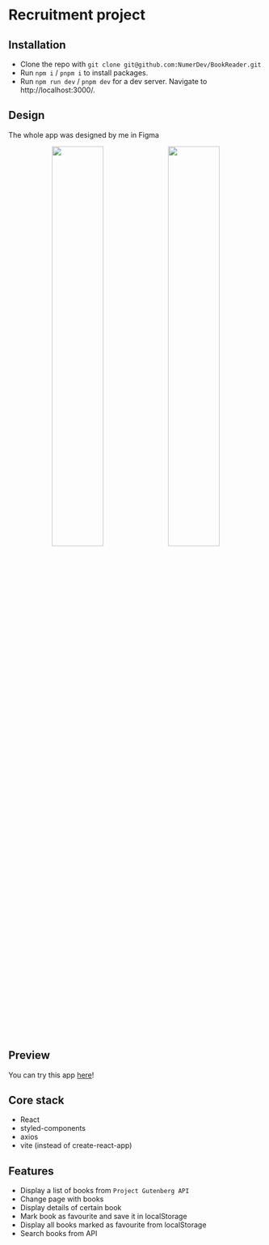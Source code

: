 # Recruitment project

## Installation

- Clone the repo with `git clone git@github.com:NumerDev/BookReader.git`
- Run `npm i` / `pnpm i` to install packages.
- Run `npm run dev` / `pnpm dev` for a dev server. Navigate to http://localhost:3000/.

## Design

The whole app was designed by me in Figma


<div align="center">
  <img src="https://user-images.githubusercontent.com/65687304/173069799-9a5a1b03-0ddc-46b4-9c58-236e0db8e10c.png" width=45% >
  <img src="https://user-images.githubusercontent.com/65687304/173071088-0444d039-e333-4a80-bc97-b3553ae989cc.png" width=45% >
</div>


## Preview
You can try this app <a href="https://n-book-reader.netlify.app/">here</a>!

## Core stack
- React
- styled-components
- axios
- vite (instead of create-react-app)

## Features

- Display a list of books from `Project Gutenberg API`
- Change page with books
- Display details of certain book
- Mark book as favourite and save it in localStorage
- Display all books marked as favourite from localStorage
- Search books from API
